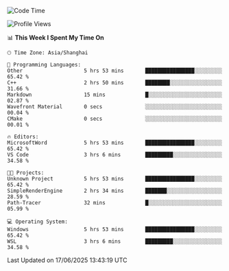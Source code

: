 <!--START_SECTION:waka-->
![Code Time](http://img.shields.io/badge/Code%20Time-2%2C996%20hrs%201%20min-blue)

![Profile Views](http://img.shields.io/badge/Profile%20Views-0-blue)

📊 **This Week I Spent My Time On** 

```text
🕑︎ Time Zone: Asia/Shanghai

💬 Programming Languages: 
Other                    5 hrs 53 mins       ████████████████░░░░░░░░░   65.42 % 
C++                      2 hrs 50 mins       ████████░░░░░░░░░░░░░░░░░   31.66 % 
Markdown                 15 mins             █░░░░░░░░░░░░░░░░░░░░░░░░   02.87 % 
Wavefront Material       0 secs              ░░░░░░░░░░░░░░░░░░░░░░░░░   00.04 % 
CMake                    0 secs              ░░░░░░░░░░░░░░░░░░░░░░░░░   00.01 % 

🔥 Editors: 
MicrosoftWord            5 hrs 53 mins       ████████████████░░░░░░░░░   65.42 % 
VS Code                  3 hrs 6 mins        █████████░░░░░░░░░░░░░░░░   34.58 % 

🐱‍💻 Projects: 
Unknown Project          5 hrs 53 mins       ████████████████░░░░░░░░░   65.42 % 
SimpleRenderEngine       2 hrs 34 mins       ███████░░░░░░░░░░░░░░░░░░   28.59 % 
Path-Tracer              32 mins             █░░░░░░░░░░░░░░░░░░░░░░░░   05.99 % 

💻 Operating System: 
Windows                  5 hrs 53 mins       ████████████████░░░░░░░░░   65.42 % 
WSL                      3 hrs 6 mins        █████████░░░░░░░░░░░░░░░░   34.58 % 
```


 Last Updated on 17/06/2025 13:43:19 UTC
<!--END_SECTION:waka-->